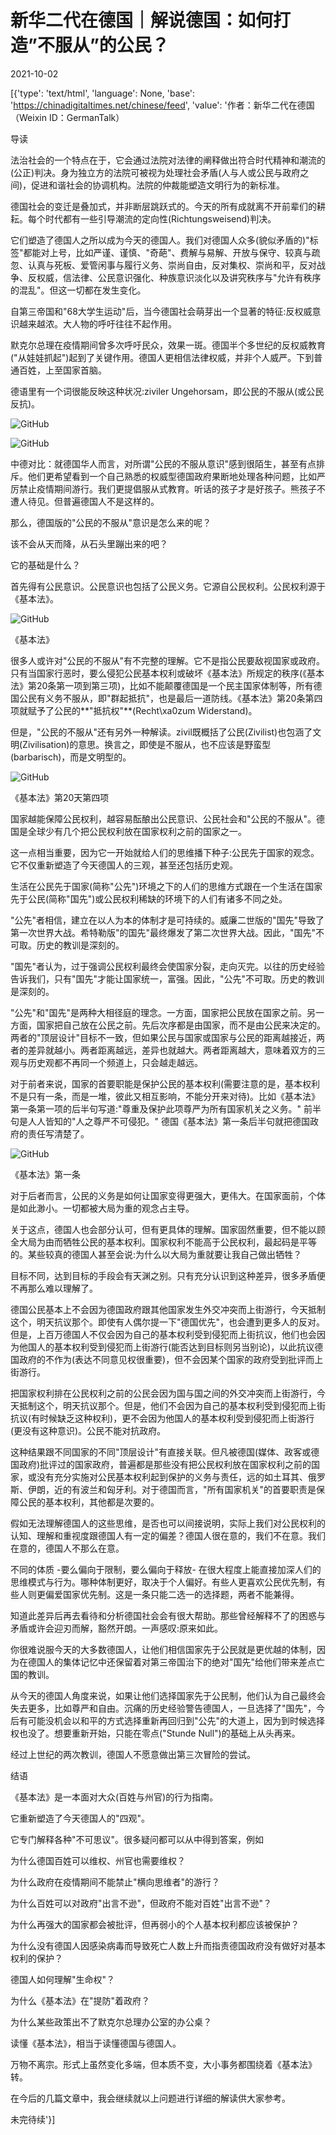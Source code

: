 # 新华二代在德国｜解说德国：如何打造”不服从”的公民？

2021-10-02

[{'type': 'text/html', 'language': None, 'base': 'https://chinadigitaltimes.net/chinese/feed', 'value': '作者：新华二代在德国（Weixin ID：GermanTalk）

导读

法治社会的一个特点在于，它会通过法院对法律的阐释做出符合时代精神和潮流的(公正)判决。身为独立方的法院可被视为处理社会矛盾(人与人或公民与政府之间)，促进和谐社会的协调机构。法院的仲裁能塑造文明行为的新标准。

德国社会的变迁是叠加式，并非断层跳跃式的。今天的所有成就离不开前辈们的耕耘。每个时代都有一些引导潮流的定向性(Richtungsweisend)判决。

它们塑造了德国人之所以成为今天的德国人。我们对德国人众多(貌似矛盾的)&quot;标签&quot;都能对上号，比如严谨、谨慎、&quot;奇葩&quot;、费解与易解、开放与保守、较真与疏忽、认真与死板、爱管闲事与履行义务、崇尚自由，反对集权、崇尚和平，反对战争、反权威，信法律、公民意识强化、种族意识淡化以及讲究秩序与&quot;允许有秩序的混乱&quot;。但这一切都在发生变化。

自第三帝国和&quot;68大学生运动&quot;后，当今德国社会萌芽出一个显著的特征:反权威意识越来越浓。大人物的呼吁往往不起作用。

默克尔总理在疫情期间曾多次呼吁民众，效果一斑。德国半个多世纪的反权威教育(&quot;从娃娃抓起&quot;)起到了关键作用。德国人更相信法律权威，并非个人威严。下到普通百姓，上至国家首脑。

德语里有一个词很能反映这种状况:ziviler Ungehorsam，即公民的不服从(或公民反抗)。

![GitHub](https://chinadigitaltimes.net/chinese/files/2021/10/post-671597-61581f7ba7512.)

![GitHub](https://chinadigitaltimes.net/chinese/files/2021/10/post-671597-61581f7cf4053.)

中德对比：就德国华人而言，对所谓&quot;公民的不服从意识&quot;感到很陌生，甚至有点排斥。他们更希望看到一个自己熟悉的权威型德国政府果断地处理各种问题，比如严厉禁止疫情期间游行。我们更提倡服从式教育。听话的孩子才是好孩子。熊孩子不遭人待见。但普遍德国人不是这样的。

那么，德国版的&quot;公民的不服从&quot;意识是怎么来的呢？

该不会从天而降，从石头里蹦出来的吧？

它的基础是什么？

首先得有公民意识。公民意识也包括了公民义务。它源自公民权利。公民权利源于《基本法》。

![GitHub](https://chinadigitaltimes.net/chinese/files/2021/10/post-671597-61581f7e69513.)

《基本法》

很多人或许对&quot;公民的不服从&quot;有不完整的理解。它不是指公民要敌视国家或政府。只有当国家行恶时，要么侵犯公民基本权利或破坏《基本法》所规定的秩序(《基本法》第20条第一项到第三项)，比如不能颠覆德国是一个民主国家体制等，所有德国公民有义务不服从，即&quot;群起抵抗&quot;，也是最后一道防线。《基本法》第20条第四项就赋予了公民的**&quot;抵抗权&quot;**(Recht\xa0zum Widerstand)。

但是，&quot;公民的不服从&quot;还有另外一种解读。zivil既概括了公民(Zivilist)也包涵了文明(Zivilisation)的意思。换言之，即使是不服从，也不应该是野蛮型(barbarisch)，而是文明型的。

![GitHub](https://chinadigitaltimes.net/chinese/files/2021/10/post-671597-61581f7f757b4.png)

《基本法》第20天第四项

国家越能保障公民权利，越容易酝酿出公民意识、公民社会和&quot;公民的不服从&quot;。德国是全球少有几个把公民权利放在国家权利之前的国家之一。

这一点相当重要，因为它一开始就给人们的思维播下种子:公民先于国家的观念。它不仅重新塑造了今天德国人的三观，甚至还包括历史观。

生活在公民先于国家(简称&quot;公先&quot;)环境之下的人们的思维方式跟在一个生活在国家先于公民(简称&quot;国先&quot;)或公民权利稀缺的环境下的人们有诸多不同之处。

&quot;公先&quot;者相信，建立在以人为本的体制才是可持续的。威廉二世版的&quot;国先&quot;导致了第一次世界大战。希特勒版&quot;的国先&quot;最终爆发了第二次世界大战。因此，&quot;国先&quot;不可取。历史的教训是深刻的。

&quot;国先&quot;者认为，过于强调公民权利最终会使国家分裂，走向灭完。以往的历史经验告诉我们，只有&quot;国先&quot;才能让国家统一，富强。因此，&quot;公先&quot;不可取。历史的教训是深刻的。

&quot;公先&quot;和&quot;国先&quot;是两种大相径庭的理念。一方面，国家把公民放在国家之前。另一方面，国家把自己放在公民之前。先后次序都是由国家，而不是由公民来决定的。两者的&quot;顶层设计&quot;目标不一致，但如果公民与国家或国家与公民的距离越接近，两者的差异就越小。两者距离越远，差异也就越大。两者距离越大，意味着双方的三观与历史观都不再同一个频道上，只会越走越远。

对于前者来说，国家的首要职能是保护公民的基本权利(需要注意的是，基本权利不是只有一条，而是一堆，彼此又相互影响，不能分开来对待)。比如《基本法》第一条第一项的后半句写道:&quot;尊重及保护此项尊严为所有国家机关之义务。&quot; 前半句是人人皆知的&quot;人之尊严不可侵犯。&quot; 德国《基本法》第一条后半句就把德国政府的责任写清楚了。

![GitHub](https://chinadigitaltimes.net/chinese/files/2021/10/post-671597-61581f80df797.)

《基本法》第一条

对于后者而言，公民的义务是如何让国家变得更强大，更伟大。在国家面前，个体是如此渺小。一切都被大局为重的观念占主导。

关于这点，德国人也会部分认可，但有更具体的理解。国家固然重要，但不能以顾全大局为由而牺牲公民的基本权利。国家权利不能高于公民权利，最起码是平等的。某些较真的德国人甚至会说:为什么以大局为重就要让我自己做出牺牲？

目标不同，达到目标的手段会有天渊之别。只有充分认识到这种差异，很多矛盾便不再那么难以理解了。

德国公民基本上不会因为德国政府跟其他国家发生外交冲突而上街游行，今天抵制这个，明天抗议那个。即使有人偶尔提一下&quot;德国优先&quot;，也会遭到更多人的反对。但是，上百万德国人不仅会因为自己的基本权利受到侵犯而上街抗议，他们也会因为他国人的基本权利受到侵犯而上街游行(能否达到目标则另当别论)，以此抗议德国政府的不作为(表达不同意见权很重要)，但不会因某个国家的政府受到批评而上街游行。

把国家权利排在公民权利之前的公民会因为国与国之间的外交冲突而上街游行，今天抵制这个，明天抗议那个。但是，他们不会因为自己的基本权利受到侵犯而上街抗议(有时候缺乏这种权利)，更不会因为他国人的基本权利受到侵犯而上街游行(更没有这种意识)。公民不能对抗政府。

这种结果跟不同国家的不同&quot;顶层设计&quot;有直接关联。但凡被德国(媒体、政客或德国政府)批评过的国家政府，普遍都是那些没有把公民权利放在国家权利之前的国家，或没有充分实施对公民基本权利起到保护的义务与责任，远的如土耳其、俄罗斯、伊朗，近的有波兰和匈牙利。对于德国而言，&quot;所有国家机关&quot;的首要职责是保障公民的基本权利，其他都是次要的。

假如无法理解德国人的这些思维，是否也可以间接说明，实际上我们对公民权利的认知、理解和重视度跟德国人有一定的偏差？德国人很在意的，我们不在意。我们在意的，德国人不那么在意。

不同的体质 -要么偏向于限制，要么偏向于释放- 在很大程度上能直接加深人们的思维模式与行为。哪种体制更好，取决于个人偏好。有些人更喜欢公民优先制，有些人则更偏爱国家优先制。这是一条只能二选一的选择题，两者不能兼得。

知道此差异后再去看待和分析德国社会会有很大帮助。那些曾经解释不了的困惑与矛盾或许会迎刃而解，豁然开朗。一声感叹:原来如此。

你很难说服今天的大多数德国人，让他们相信国家先于公民就是更优越的体制，因为在德国人的集体记忆中还保留着对第三帝国治下的绝对&quot;国先&quot;给他们带来差点亡国的教训。

从今天的德国人角度来说，如果让他们选择国家先于公民制，他们认为自己最终会失去更多，比如尊严和自由。沉痛的历史经验警告德国人，一旦选择了&quot;国先&quot;，今后有可能没机会以和平的方式选择重新再回归到&quot;公先&quot;的大道上，因为到时候选择权也没了。想要重新开始，只能在零点(&quot;Stunde Null&quot;)的基础上从头再来。

经过上世纪的两次教训，德国人不愿意做出第三次冒险的尝试。

结语

《基本法》是一本面对大众(百姓与州官)的行为指南。

它重新塑造了今天德国人的&quot;四观&quot;。

它专门解释各种&quot;不可思议&quot;。很多疑问都可以从中得到答案，例如

为什么德国百姓可以维权、州官也需要维权？

为什么政府在疫情期间不能禁止&quot;横向思维者&quot;的游行？

为什么百姓可以对政府&quot;出言不逊&quot;，但政府不能对百姓&quot;出言不逊&quot;？

为什么再强大的国家都会被批评，但再弱小的个人基本权利都应该被保护？

为什么没有德国人因感染病毒而导致死亡人数上升而指责德国政府没有做好对基本权利的保护？

德国人如何理解&quot;生命权&quot;？

为什么《基本法》在&quot;提防&quot;着政府？

为什么某些政策出不了默克尔总理办公室的办公桌？

读懂《基本法》，相当于读懂德国与德国人。

万物不离宗。形式上虽然变化多端，但本质不变，大小事务都围绕着《基本法》转。

在今后的几篇文章中，我会继续就以上问题进行详细的解读供大家参考。

未完待续'}]